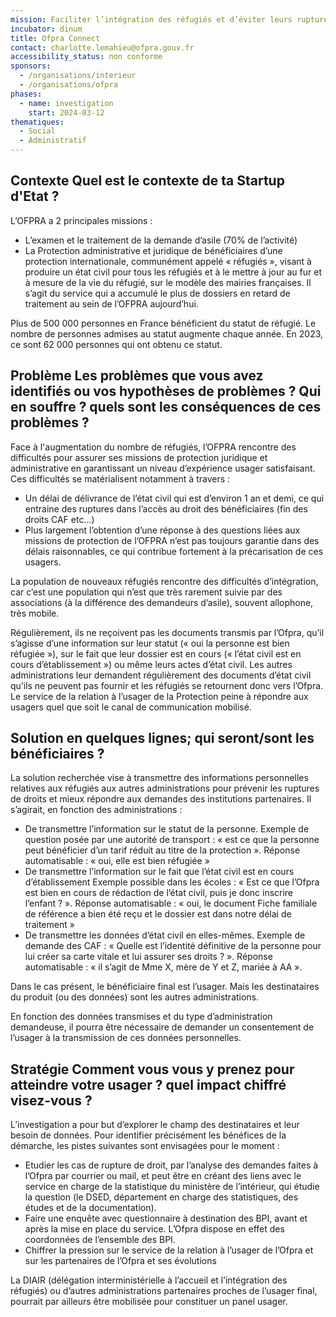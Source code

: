 ```yaml
---
mission: Faciliter l’intégration des réfugiés et d’éviter leurs ruptures de droit
incubator: dinum
title: Ofpra Connect
contact: charlotte.lemahieu@ofpra.gouv.fr
accessibility_status: non conforme
sponsors:
  - /organisations/interieur
  - /organisations/ofpra
phases:
  - name: investigation
    start: 2024-03-12
thematiques:
  - Social
  - Administratif
---
```

## Contexte Quel est le contexte de ta Startup d'Etat ?

L’OFPRA a 2 principales missions :

* L’examen et le traitement de la demande d’asile (70% de l’activité)
* La Protection administrative et juridique de bénéficiaires d’une protection internationale, communément appelé « réfugiés », visant à produire un état civil pour tous les réfugiés et à le mettre à jour au fur et à mesure de la vie du réfugié, sur le modèle des mairies françaises. Il s’agit du service qui a accumulé le plus de dossiers en retard de traitement au sein de l’OFPRA aujourd’hui. 

Plus de 500 000 personnes en France bénéficient du statut de réfugié. Le nombre de personnes admises au statut augmente chaque année. En 2023, ce sont 62 000 personnes qui ont obtenu ce statut. 

## Problème Les problèmes que vous avez identifiés ou vos hypothèses de problèmes ? Qui en souffre ? quels sont les conséquences de ces problèmes ?

Face à l'augmentation du nombre de réfugiés, l’OFPRA rencontre des difficultés pour assurer ses missions de protection juridique et administrative en garantissant un niveau d’expérience usager satisfaisant. Ces difficultés se matérialisent notamment à travers :

* Un délai de délivrance de l’état civil qui est d’environ 1 an et demi, ce qui entraine des ruptures dans l’accès au droit des bénéficiaires (fin des droits CAF etc…) 
* Plus largement l’obtention d’une réponse à des questions liées aux missions de protection de l’OFPRA n’est pas toujours garantie dans des délais raisonnables, ce qui contribue fortement à la précarisation de ces usagers. 

La population de nouveaux réfugiés rencontre des difficultés d’intégration, car c’est une population qui n’est que très rarement suivie par des associations (à la différence des demandeurs d’asile), souvent allophone, très mobile. 

Régulièrement, ils ne reçoivent pas les documents transmis par l’Ofpra, qu’il s’agisse d’une information sur leur statut (« oui la personne est bien réfugiée »), sur le fait que leur dossier est en cours (« l’état civil est en cours d’établissement ») ou même leurs actes d’état civil. 
Les autres administrations leur demandent régulièrement des documents d’état civil qu’ils ne peuvent pas fournir et les réfugiés se retournent donc vers l’Ofpra. Le service de la relation à l’usager de la Protection peine à répondre aux usagers quel que soit le canal de communication mobilisé.  

## Solution en quelques lignes; qui seront/sont les bénéficiaires ? 

La solution recherchée vise à transmettre des informations personnelles relatives aux réfugiés aux autres administrations pour prévenir les ruptures de droits et mieux répondre aux demandes des institutions partenaires. 
Il s’agirait, en fonction des administrations : 
* De transmettre l’information sur le statut de la personne. 
Exemple de question posée par une autorité de transport : « est ce que la personne peut bénéficier d’un tarif réduit au titre de la protection ». Réponse automatisable :  « oui, elle est bien réfugiée » 
* De transmettre l’information sur le fait que l’état civil est en cours d’établissement
Exemple possible dans les écoles : « Est ce que l’Ofpra est bien en cours de rédaction de l’état civil, puis je donc inscrire l’enfant ? ». Réponse automatisable : « oui, le document Fiche familiale de référence a bien été reçu et le dossier est dans notre délai de traitement » 
* De transmettre les données d’état civil en elles-mêmes. 
Exemple de demande des CAF : « Quelle est l’identité définitive de la personne pour lui créer sa carte vitale et lui assurer ses droits ? ». Réponse automatisable : « il s’agit de Mme X, mère de Y et Z, mariée à AA ». 

Dans le cas présent, le bénéficiaire final est l’usager. Mais les destinataires du produit (ou des données) sont les autres administrations. 

En fonction des données transmises et du type d’administration demandeuse, il pourra être nécessaire de demander un consentement de l’usager à la transmission de ces données personnelles. 

## Stratégie Comment vous vous y prenez pour atteindre votre usager ? quel impact chiffré visez-vous ?

L’investigation a pour but d’explorer le champ des destinataires et leur besoin de données.
Pour identifier précisément les bénéfices de la démarche, les pistes suivantes sont envisagées pour le moment : 
* Etudier les cas de rupture de droit, par l’analyse des demandes faites à l’Ofpra par courrier ou mail, et peut être en créant des liens avec le service en charge de la statistique du ministère de l’intérieur, qui étudie la question (le DSED, département en charge des statistiques, des études et de la documentation). 
* Faire une enquête avec questionnaire à destination des BPI, avant et après la mise en place du service. L’Ofpra dispose en effet des coordonnées de l’ensemble des BPI.  
* Chiffrer la pression sur le service de la relation à l’usager de l’Ofpra et sur les partenaires de l’Ofpra et ses évolutions 

La DIAIR (délégation interministérielle à l’accueil et l’intégration des réfugiés) ou d’autres administrations partenaires proches de l’usager final, pourrait par ailleurs être mobilisée pour constituer un panel usager. 
